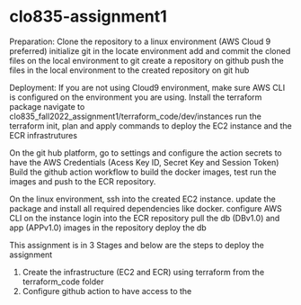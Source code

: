 # clo835-assignment1

Preparation:
Clone the repository to a linux environment (AWS Cloud 9 preferred)
initialize git in the locate environment
add and commit the cloned files on the local environment to git
create a repository on github
push the files in the local environment to the created repository on git hub

Deployment:
If you are not using Cloud9 environment, make sure AWS CLI is configured on the environment you are using.
Install the terraform package
navigate to clo835_fall2022_assignment1/terraform_code/dev/instances
run the terraform init, plan and apply commands to deploy the EC2 instance and the ECR infrastrutures

On the git hub platform, go to settings and configure the action secrets to have the AWS Credentials (Acess Key ID, Secret Key and Session Token)
Build the github action workflow to build the docker images, test run the images and push to the ECR repository.

On the linux environment, ssh into the created EC2 instance. 
update the package and install all required dependencies like docker. 
configure AWS CLI on the instance 
login into the ECR repository
pull the db (DBv1.0) and app (APPv1.0) images in the repository
deploy the db 

This assignment is in 3 Stages and below are the steps to deploy the assignment

1. Create the infrastructure (EC2 and ECR) using terraform from the terraform_code folder
2. Configure github action to have access to the 
